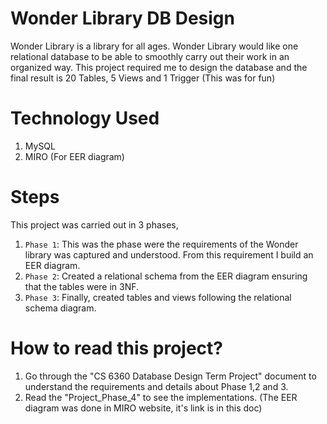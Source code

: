 # Wonder Library DB Design

Wonder Library is a library for all ages. Wonder Library would like one relational database to be able to smoothly carry out their work in an organized way. 
This project required me to design the database and the final result is 20 Tables, 5 Views and 1 Trigger (This was for fun)

# Technology Used
1. MySQL
2. MIRO (For EER diagram)

# Steps
This project was carried out in 3 phases,
1. `Phase 1`: This was the phase were the requirements of the Wonder library was captured and understood. From this requirement I build an EER diagram.
2. `Phase 2`: Created a relational schema from the EER diagram ensuring that the tables were in 3NF.
3. `Phase 3`: Finally, created tables and views following the relational schema diagram.

# How to read this project?
1. Go through the "CS 6360 Database Design Term Project" document to understand the requirements and details about Phase 1,2 and 3.
2. Read the "Project_Phase_4" to see the implementations. (The EER diagram was done in MIRO website, it's link is in this doc)
